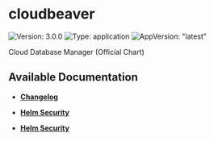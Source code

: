 # cloudbeaver

![Version: 3.0.0](https://img.shields.io/badge/Version-3.0.0-informational?style=flat-square) ![Type: application](https://img.shields.io/badge/Type-application-informational?style=flat-square) ![AppVersion: "latest"](https://img.shields.io/badge/AppVersion-"latest"-informational?style=flat-square)

Cloud Database Manager (Official Chart)

## Available Documentation

- [**Changelog**](CHANGELOG)

- [**Helm Security**](container-security)

- [**Helm Security**](helm-security)

